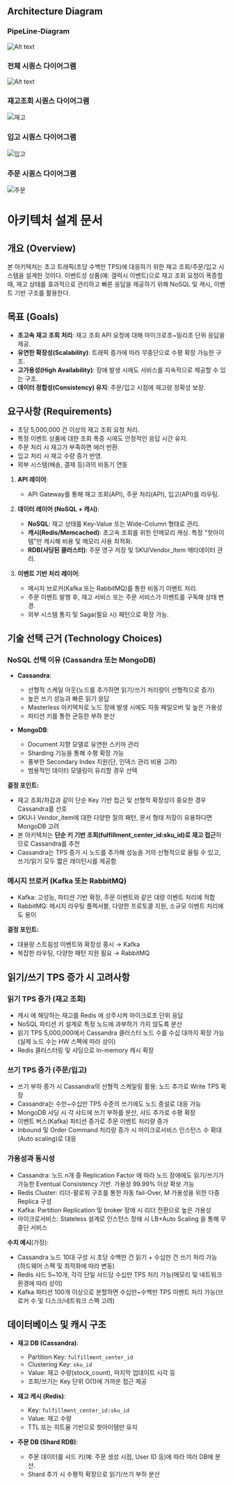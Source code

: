 ## Architecture Diagram
### PipeLine-Diagram
![Alt text](https://lh3.googleusercontent.com/fife/ALs6j_HhM-24YwyVP99k-moUEiNqQWSpqRh4BH6x2yOaZ83lFG3kN8AEHWj4uA-aZdd0FKmk2ImONcx2N8is5AtCWMuvKmqNVNDl48LxQBYRhPcvLRpyvEHZIKwFN9h6i3xXtneHZjR_CXVu2IObuBJv57QqZxMhhjOdfKF7eZxT8WkG3KqV1QtPfAb-s6IR6W2YsJw2mVUH3P5x6oIh0n2XcHeeZfe0-76i3hb_blNXL7FPa7oL5a9c4vHdz34K7jkxE813mWxwHKctRGU8WEoW9TPGu5lH8m46QUYwIol3FEt-sJfr2yJqTRKuv_pzfY5ZiJBCDr74JoFEkSoWGYtcH73liES7CFdNnkDba7DVZ0pVdv2sl_4tHjV5S9DqXZMKMYYF5lfsAcRPmgYgNc50rtaLs0HCk5y_-l4PxE147jho6PIugOOZIgLgBbZE-fs-2RLzz2c_7N-1Ycop4MwcHDq5L3jsIEntunzoUapqLch401o1LgFzcnE_YdG8a0jH5PPtBLiks6uFezQqHAeDMb7KdEC1T5Grqjk2yCiFWNIWF7ALAYghkBZqQnwm84TiIB8UesZofeoisdIyAcADeigj9VSnSWDx9Tryk2jrV_w0Da83Hh55Libf2anxog36DQtwRcLhpvcTyj6cqy9AyRjE1w4svNh0xY7gH1fuaWlofO7hpP7ZV9B1Qo9btNPxRtuMz_i-VOzB7ak9am5GYeoRXyNQgBNDfH6hWsHvL2js2nVEE6b2bJk-KoGqj2mEPGAKRR3MC75thC7Oa6M89UTo9Vwlgz4xcoumfGY4Bm7J-R0Krl6ZRwqLNiywavB_LFb9AngScAborJnZeQ8ykgrzwtVUfjSK8rhNQkYGcHqv-QSduclixiMfON_55Nilhi1B5pnRyCIh3U8hwXec3nIB_02eYb67Bhkj252uk1VEibwGsKN_s63FN2vQY_Aga0DNNb7uDUYI0yFcc7wIzsvxMm5DfzkToVU6ZTD2LSCe70MmC7iyBc__Mmp1tDuB-rbDJFl37O0jJINo8_lD2sL3q7doI1rBwPmTvibCPnJnkrS1IjxuX4X5-VE5yFODKe3UwN7AFJ-BOYSFP1B8Wm4QZOUmC1ECxm5cwE4VPTidjiJe9D-yfXqzRQq_dbzIrU47L-Et7PC_xVa8pqs6SmcVjLEo4N8hgRf6nK8zAuuU5YzAEKgFY7u9jF6HEyu029cXO8yqXBHRfiEVRf8g_UT0be1aKAKQ2NDvziYFeyWH3DOuMBtaFj8Pr_DPvZTNOjMg3Z8_aOCNaTMmy0IunLlx5QulQYcQoPvEXPjZ3nObHUnBRJyYAOwQfTArVZSriHv6uGQziQC2fH7i8bunZghi712tlr5Y07IuIU79o24pbiDPJszlxnCIXFKZyAOcJQxKtPBGCGX4SFFmpoIj2hp0nJiFPSMl0gevSySaaaE0PLFUWmYQriyqBczTp9K8IVgqMbW5yWsAtRi4HTAFBWeq4ksKxBWYULl0kMEt0yL1aOITjUmZwhwIpd82C_1yWMm9a9KMcCgI2nsrNZMpU7GLRo3vdRFOlWbj9u92Rrl1z8-sRy1u_22MOeXbA8JLuxMiY-BFCg=w3024-h1646)

### 전체 시퀀스 다이어그램
![Alt text](https://lh3.googleusercontent.com/fife/ALs6j_HxhqXUymacijY7FUznCPTsvth11MvsA1rjv7HFNwc6XtWxbeidzbUlSiY0v3DInaH4G8rS025JX8DObEDCq2xYJD3SrNukf7UoqeBmddNqk72ykXPSfcI5OlzjHIi758avrlzCH7SmGwls6uauqemznB5FR2-m58hC69b9U8Rnr-c4TKhxLWHbNgfrgIh5VVQW5g_2xi1qb1y5xmvUT6o5oxTMaBgT54NNJWSBXR_frsCblhPmpRBVHz7Tkbnx0C8DFr3QFmNIWNn3P92Ke87ejNPez8-xkZJ1cXMbguk_7KmEUeHW3P53dwxIUB3lUJRBfPWNlhMYF0EHp57L1aZGqZBqtX46SAhg2YoFWZF_5YYToCPFtA_23Gjrz4LTc-9OHDicupi1k2z88BuBB26rHkSHN7bKGAJFeh4kJdbPWeccRzW2iJGkmzkFxqRQ2BE-wQJoUMae3PKNhoNzTLg5tH8DxcG0lLxpYCSL_WeVPaSaOSWoKhXXlKepMgu3OHDU42MZHQm4sXIprTFvRB2yIA--ho-0wywVpkSLG47gJUm3APyQfeO1T42-k66IbXaErFnIpCBbkQvdjalZBTSbMAzr9SOGxjHPorkrfuVkHuJ8nsEcOwtIj-AtiLzcMBpo7GO0m_pvtbySjzCnA2vNkp_Xo53_8EZS5_qMxQAXsY3RJhYo0R-IkK1fSexH20TQnxZeuOBYLYGePWR5uVgo-OsQ_nkSrwwRPYPxHv96FcoMUrudsscnx7nwNjUe_t_nFZ2AO8YoRWkS368MJg3veyerYzMUTNHcTNd0JpIUfX86zn40oHHKMI28L74SEi1NljZZhrBBZALdBF6PlsPadI6brcOa_AJUjfUkbgC_t46kxAyL0WlmZ164d68Upf2ApM-gRuoQiv6ex51GYEEVSIBeca2cYDyW8FiTLPHKCrbps7ADf8EnIm6rkEdZBfsCrZaKvs-y_e8OMAh66puswTPpv4FcAVy2T93fMlzky-cgDTZ-pFug9kRPrFhxci5mc1X7_GuTdDZ5LLolQp5TXuVlp1OMkKq2JlqRMPj6HQND14LgnIWSc-tlZ8S0IwoKw2LXF0b2LtX1-E_HE0QD2d4RO3JKtEzv7NtrAitdMSpfAsMLMUXOYATkO22XWk65MzvBHjx61qJTq82x2gU9ZN3To49x1cDgXpD1viGtVoJvGtrUam7kJWN7kQjt8Amyar-oUWmudRJrND8EMHHQYog4BnekApXH0_MPFmLRJSFrAsoF2RCl_0Tg487NTMwXDQ0v83RoaX36cI1e4qHjWET4ltKqgpk816fxJEP9gQ8mkayixwmw8PmEwfvHCJv3yIiquLDTr8_iOjoSbqDNGx1yWrtrwAkjEvKooycFM8uIPBc5G0m8H7Y-EDJkFkSqbzwNVTAXul_HNHaS2ay4g4xjxDhqotK7hfC0cuvI1RM_6rGZwLp3scGpnSQ2OC7NkEl23O_GGGo_kjOqfJ7ba2Ubj4v57wHWuuvCO0k8oR-51Peb8G9CAmryxmTyHZcMFKs-4W-Yy6qgvfI2TF9VdbMUGPjtZU4Yhqf3OEZRxhE_S_5Zp7s_l5JuYTA3nXwycD2FeQ=w3024-h1646)

### 재고조회 시퀀스 다이어그램
![재고](https://lh3.googleusercontent.com/fife/ALs6j_GzJq57FwZh2a-IzMzn9cfko3P3OlkOFhG4o3Zg_uSshIwUBqc9hfE3FPUCbaWZ5u0iVPv-OYCo7UlAc_Yw3li-y20mBnVYkN9Nu6dbqZkS25LpKNRrqx9Taj30kHQRPYdOyV2S323t62z8Ba3K3DXLwxg3NUAEHdq9wO9mqjP67bz1JAjfU5s-pT5pOtabaXT0uaO3D0lj6T1Qpcmzho74BHxVhPkdAaWQGgsULInQIhxLzi1VNwPOVDKXYB7grFZacACa_U5uldZyKpw5_u50869Q-fhXLUwsfMxqfZUVKjN6whee4CRWBq13PxiiNFobCvLL_w_1OxP-PDvItYJT-8r7CUlsewF70NVXUcZ6hBidKsjcl1L5_-Gi5qnhsBiHBCXJ0qEqDRNIfjLtl0paRG-8e1GlfCL-1OneNZulrw994SHeV6sDCt2uvIuyXRcuzsEgKE0OKjd_1EdNOEgzxolJGHv19RSBPNFgAnw2SXnNZkwONPBVEBxC9vNd_HxUxO9i_sHFfbHHOd0qnmA-tIm_R8irfGvEWXLEJljy4LYkAMUw1b0rbOqfhGLy8R9e6pR6JF3ciXHmOBeSfR59UnPo_BVpeRCBnajgAQ5ckguuTpq16ecs4E8HSWn-3kzxA6UJMtnlapZvgxkOPP17Car1jkI3xC-6HLEG_zZhrOw9XxfUtJGc19vGxXaDevWMVSMxsPKilIXgVTsO8eYscS10loNutuT4sHRoVbP7pQ5xjKopohxq83gVKUHCnGtkWQrBEt3oBSnE4gDtXL3zCUvoadyd56ChWI1T0VNVYIGaApAWg3q_jcVMXyqJGelOx8yBqLSjoeGw46JUhz_nt4Frth2b-UHLO8_Mp29wHVZeJRcvuDpLcmI8ASvpmYENDwY6-3GTgW66FBr0aubNcaJ6BGa8YPw1yskseKUkSi6igqpAHJQm7VIkVHO0bV0Dbg7G6_QtOPV6oEcaNlnBmqMjE0sccViNqh6_vTgSbIMw_LGiMopYntOBL690r-2Kz6qx6N8Ef12h5rKnAb3cxMJAy2IudYETBhMnP8FQZNwZCqBAOKiWpKwLiYD95ghnQnwLPbF1D_8ZXS4NtMEXXXGiHgv_xpsS54JSuFwWPmktSaL28q0gKqckc5pj9ZrKy82pVM0lxg3905VdRp6uppyt03G2e_Th25-mvoKYYx7uZcaR4YrMTitrkHTZkoybkgpyQE2zR4RReSQc6EUEAnqFpJKkldODy7OYDSY1XrkQRofo6Wx_KTG99yEuQkI7ow8DwgiwThkO6onw0shdQ_ojEes50gOFTyPiAv1YcEJrR702rP7Uuxdb2pkptb9HhzGJwZfMDKLH-SufbRBlxmbaCCIqUu38mGDkpR3ged0VGUq0GLCw_SI1GpfFIDK3oBAeCMViRn1fw2Pa6x9F7v0-NjviNV6ow5BU5r27DkUbLZr1XtU04kJ_jLwGKB-CJtwCL8nOUbQgqko8bH9affIAtjxzabx-5j79sVcITLFue4zHuL2twv3O5BTl_xqEiAiWJsfp_xpd8gX_8eZ3mKREf7gh4J27-VgrafjafnfoZ9nt-lhrC-9q6XfN8erT5BD0=w3024-h1646)

### 입고 시퀀스 다이어그램
![입고](https://lh3.googleusercontent.com/fife/ALs6j_EPe5inBJZjTpAZfPTP2aE_SBROr-fiBNjSgV8y1Ltgq3je3lStaJqCR_BQyXJrLU6e17gBE1n6oOL6z923PbvG2bsKpOLrvQxMIzwWzn96CuiyQqX5CxCrXIphpz3K0HtFpVszEXG9jgunhvPSPWZ70B5TVeh4ITb4d_R2WTCsQO-7Q2iaMKZhQ89hHuYxjg2oRe-JxkpO3vGm7HFfAXWbMPXD7PGLJquF3tQbGerD1G7IQ4tbtvMpPmXyUYE3SAPR2XZ0M5Bb7sPT5buWQY_4ayJKIzINxal16QhqaMaiFflobhMCQkdz-3saiuVr8mLp1mtwIkrLOP-0Iu3lX_ESq1IieuFlWfcVPxHKU9IBoAafZc4LIKeETLn8dggvQS08qV327lW00fmvOVNNbEKTFXA4wAwTLUXwHs0jjEyy5Cj5TNs5CPGSogNWJEwxpxzibBM45o7_7znoMzO8E03JiqSV8Yv1m3bFg6c5VDZiXJVYwl-p-HtoQBalBMPXzMWcEZFhBrJE55mtl5lCkxMfxdeuVsjOCstFArCumby5ZS8DPEmGU8L16_ey991zw_IPwC234QKhY2JgAi9HAG3veH5SZny5bt2KZ68wvfMjZrbVLvhRS1UNMDDMZA3kDMPwcJfjYB-MirpyIXwxwg0-J_4y3J9-hjiGUv7DJq8Wckv-XzoAV0PIOe_IoHTug-LpR74l5AmmcxtX8Jks_Btdnpewx1oVa75PFa3dUQ2O1Tn0JOwQucvG8Rht1UhWt-vElTwWtDchOuRNX65KGU02A4JkGUfvgx6ckxx-4UyuHyVpqNOgEM2eKPXxEiI-Jn2wPIUUg0wbYqRVoprTPjIeS7e9BjQ9FpdRQck5KXI7PxMvHVrNcz8T9mLfZ6nTsJ-7BMH5q_Yh2hV7IL97KX5fqqb-nCk_2qELoLmXdchwaHG_EcY7Ym6cUFXXFdr77Iqp6adLMhbWXuonWzk1YsZS4WZ8e7mKkl79ejFq2rm4OZElf_xUXGWwS73JL_XPjcvhBLIjlLFR-fvtbUm6_-k2MN3ij1hZfNb8F3tNvpELhqDQpyGPwQ8RMGsx4VCAOzMchWYtXiDTjDvdKclt9SanQ83ef0m7re5mgLcRUJGGQhNnjqtrZc2vMkZjpCYpE9iwhktZBSD02Af8uCatzq2b_rmFG5gA9B7XtCZUHDpo8iY-Gua5wgtIehjPdvyQqxC0JNEIoOAa7OUFfMWCjrdum7orcPSqiDpw6v8DKHp-QpCfPUQ_EgDD9d2F5VbAITo9FooD1QBHx1GPOKhF8Jwcw0TcG1i6D9d9smpOpUUK9U-UlrhvETS7GFAA9Hs0Zaa2IKM7rTxE2474t0OIoSwgx_sfkKhpXSIWbeOB_IFdG7e1xvlsnb4CMiW-azki9vuQGWTU0SBm-scZBdBTWkmeBreRe_uDEEjfV5s2oueP-WmrPU8gkSaYa9VtipzjQf4JwoFrHo8T5I-zcGth7uTaam-zHI3XSCH-KaZ36GLLBPMOVZq2bUa4TxXs3gto7bcea_QI_U386JZCUIdDsYVyYUaPFjJ7C9R22C7PYg01ozM-lseMOjBq4g4Yk3yYvoDBbvsNDg=w3024-h1646)

### 주문 시퀀스 다이어그램
![주문](https://lh3.googleusercontent.com/fife/ALs6j_Gfi6mJTimp-1XJoJ6N03ixqe9OvHDr2C_cpfR35x9uRE_01Kq276gQpDfQqRfAV2sfsoyK_DbZ-R4MP9oFEaDk8SE_gJ5GqHiJ17622urmg0zB_1d5FmEuECDsZYp_PSnKw7Udg8s3JiyaDjAWKI9FwlRm1sQcE2fBhj9b9q15sc1hf7Z3mceOYkS5-6sSmVCmTXLeBoLZkSYYx3TKulW0l557D_yk_UEswrJgDF9pKgMW0gLHvsPrsTKWFzcHNYIf95zcviqhP4d7o62jeh1GmPj1EBHUf-F7SW1nsqnn5-L6sRaFSd-Spf2jA82JJ2o90zhEa2vmPPcjPjPKn-NINkZknNhlWqTpy-9u1YUhmtvaW_b3A0uZzNywN_tcqII0erwAPChiS7M1qOq3nq1puxv8htZugq9xA-ZG14KeUdSNsLqA2qLntU8gwXwUKQrtFukbf51B88uBLnlHUEe8hVucWhCbWj-lC87OiPlI36jAQfcOKRU4_qpR8INz0NcQsMVHm77gj4EZH33zKgvY4LOdz_6b5CshIxYKc0OqVpUY7vbAGvtlUHh6qsSm03OYmD2xGpThzB9y6Ex6IuSv84tWzJqSTS7phtUNB9wOttTP-sKbYoullk7_SmwEYrauGgl9iTf-aYPRcoN5f6vQ0VOIC2kfTQjkG2q42DSneTjUyqn552vvIvVvGR2IgnebDsLaQgvwewWQT4CN1Mu0Z4evOcyj0I92EE-uL1kfcM9Sl5HhV5advZrYR_u7yV4ft9QVggSaDO4Cxy8ZTijdTFEZslCeSlzGkKs9IhQ5cd4mHOcv-ET3GracQp6rhsdIJ1dxvrIsFsDo-p5sOGNKF23-UNS7nrF5c2W--chUodI9vLO5_cKXMmIWgz1rlM6kzFkOWoR3pHOYWMoyiwoeWgwylDjaQhT0QlJpLFqHETXC8pr75ag-zM2olCVDp-CDyWgMQ_vdLA5RkzJCq_Vu1O7sOnGWIWsmOqzYwMtjQKIaqtDoVcGHtG52VsfhgP-nmmGvalM5mpi6MkcjTox3ayEDxEyh2ZCGgdqxSmfScWsWEX3tcTWFblZ1uxefsoE5Xyg_VPE_UVWakshDGgjOgJjFdA0EDYcp5BtTHkOHcd8W01_tsQ0OKGZfBOUIr2h6bwDp4zmJSQ4KGZXTRfKu1eU2fDyFMXGLtqVfPM-SZc6YIsUpbedLLF9O4y_fa__eh7qNgBuPv67JRP1hdDJbDNB4yH_k5S7STXsBzDFF1hAEUS8eJ8j6KPdboZR6SpiJP7_szlhm7tmYHNm0kdugw6Bk5P-xjiY4CLk2q7dXNnLcwPneDLjdKa4CaBcwxE7j5zA-JGJKCY2hxR49uEDBJn7GKq7LKIEy9rSQV0jQTz-qII9cIU2aYb-N1h2nVHEFg_Dtcj_p3BjMghHmjh7Wlmnf74Re1rREYXhqjiw6tRr08icnMtF2wouSM9PyGDAn98Mv-5G2m8B52V-LCVb3M8oBe4FPYEVFJuPtWi3R7wO6RqPddL_XLUe9mKj5bM3y0Bttm25KcPuoa16-NyjZHvkOgAfzFmLBvJ2p9hHceJc13r6_6lPjKr7R43FnHoR4s33WBA=w3024-h1646)

# 아키텍처 설계 문서

## 개요 (Overview)
본 아키텍처는 초고 트래픽(초당 수백만 TPS)에 대응하기 위한 재고 조회/주문/입고 시스템을 설계한 것이다. 이벤트성 상품(예: 갤럭시 이벤트)으로 재고 조회 요청이 폭증할 때, 재고 상태를 효과적으로 관리하고 빠른 응답을 제공하기 위해 NoSQL 및 캐시, 이벤트 기반 구조를 활용한다.

## 목표 (Goals)
- **초고속 재고 조회 처리**: 재고 조회 API 요청에 대해 마이크로초~밀리초 단위 응답을 제공.
- **유연한 확장성(Scalability)**: 트래픽 증가에 따라 무중단으로 수평 확장 가능한 구조.
- **고가용성(High Availability)**: 장애 발생 시에도 서비스를 지속적으로 제공할 수 있는 구조.
- **데이터 정합성(Consistency) 유지**: 주문/입고 시점에 재고량 정확성 보장.

## 요구사항 (Requirements)
- 초당 5,000,000 건 이상의 재고 조회 요청 처리.
- 특정 이벤트 상품에 대한 조회 폭증 시에도 안정적인 응답 시간 유지.
- 주문 처리 시 재고가 부족하면 에러 반환.
- 입고 처리 시 재고 수량 증가 반영.
- 외부 시스템(배송, 결제 등)과의 비동기 연동

1. **API 레이어**:
    - API Gateway를 통해 재고 조회(API), 주문 처리(API), 입고(API)를 라우팅.
   
2. **데이터 레이어 (NoSQL + 캐시)**:
    - **NoSQL**: 재고 상태를 Key-Value 또는 Wide-Column 형태로 관리.
    - **캐시(Redis/Memcached)**: 초고속 조회를 위한 인메모리 캐싱. 특정 "핫아이템"만 캐시해 비용 및 메모리 사용 최적화.
    - **RDB(샤딩된 클러스터)**: 주문 영구 저장 및 SKU/Vendor_Item 메타데이터 관리.

3. **이벤트 기반 처리 레이어**:
    - 메시지 브로커(Kafka 또는 RabbitMQ)를 통한 비동기 이벤트 처리.
    - 주문 이벤트 발행 후, 재고 서비스 또는 주문 서비스가 이벤트를 구독해 상태 변경.
    - 외부 시스템 통지 및 Saga(필요 시) 패턴으로 확장 가능.

## 기술 선택 근거 (Technology Choices)

### NoSQL 선택 이유 (Cassandra 또는 MongoDB)
- **Cassandra**:
    - 선형적 스케일 아웃(노드를 추가하면 읽기/쓰기 처리량이 선형적으로 증가)
    - 높은 쓰기 성능과 빠른 읽기 응답
    - Masterless 아키텍처로 노드 장애 발생 시에도 자동 페일오버 및 높은 가용성
    - 파티션 키를 통한 균등한 부하 분산

- **MongoDB**:
    - Document 지향 모델로 유연한 스키마 관리
    - Sharding 기능을 통해 수평 확장 가능
    - 풍부한 Secondary Index 지원(단, 인덱스 관리 비용 고려)
    - 범용적인 데이터 모델링이 유리할 경우 선택

**결정 포인트:**
- 재고 조회/차감과 같이 단순 Key 기반 접근 및 선형적 확장성이 중요한 경우 Cassandra를 선호
- SKU나 Vendor_item에 대한 다양한 질의 패턴, 문서 형태 저장이 유용하다면 MongoDB 고려
- 본 아키텍처는 **단순 키 기반 조회(fulfillment_center_id:sku_id)로 재고 접근**하므로 Cassandra를 추천 
- Cassandra는 TPS 증가 시 노드를 추가해 성능을 거의 선형적으로 올릴 수 있고, 쓰기/읽기 모두 짧은 레이턴시를 제공함

### 메시지 브로커 (Kafka 또는 RabbitMQ)
- Kafka: 고성능, 파티션 기반 확장, 주문 이벤트와 같은 대량 이벤트 처리에 적합
- RabbitMQ: 메시지 라우팅 플렉서블, 다양한 프로토콜 지원, 소규모 이벤트 처리에도 용이

**결정 포인트:**
- 대용량 스트림성 이벤트와 확장성 중시 → Kafka
- 복잡한 라우팅, 다양한 패턴 지원 필요 → RabbitMQ


## 읽기/쓰기 TPS 증가 시 고려사항

### 읽기 TPS 증가 (재고 조회)
- 캐시 에 해당하는 재고를 Redis 에 상주시켜 마이크로초 단위 응답
- NoSQL 파티션 키 설계로 특정 노드에 과부하가 가지 않도록 분산
- 읽기 TPS 5,000,000에서 Cassandra 클러스터 노드 수를 수십 대까지 확장 가능 (실제 노드 수는 HW 스펙에 따라 상이)
- Redis 클러스터링 및 샤딩으로 In-memory 캐시 확장

### 쓰기 TPS 증가 (주문/입고)
- 쓰기 부하 증가 시 Cassandra의 선형적 스케일링 활용: 노드 추가로 Write TPS 확장
- Cassandra는 수만~수십만 TPS 수준의 쓰기에도 노드 증설로 대응 가능
- MongoDB 샤딩 시 각 샤드에 쓰기 부하를 분산, 샤드 추가로 수평 확장
- 이벤트 버스(Kafka) 파티션 증가로 주문 이벤트 처리량 증가
- Inbound 및 Order Command 처리량 증가 시 마이크로서비스 인스턴스 수 확대(Auto scaling)로 대응

### 가용성과 동시성
- Cassandra: 노드 n개 중 Replication Factor 에 따라 노드 장애에도 읽기/쓰기가 가능한 Eventual Consistency 기반. 가용성 99.99% 이상 확보 가능
- Redis Cluster: 리더-팔로워 구조를 통한 자동 fail-Over, M 가용성을 위한 다중 Replica 구성
- Kafka: Partition Replication 및 broker 장애 시 리더 전환으로 높은 가용성
- 마이크로서비스: Stateless 설계로 인스턴스 장애 시 LB+Auto Scaling 을 통해 무중단 서비스

**수치 예시**(가정):
- Cassandra 노드 10대 구성 시 초당 수백만 건 읽기 + 수십만 건 쓰기 처리 가능 (하드웨어 스펙 및 최적화에 따라 변동)
- Redis 샤드 5~10개, 각각 단일 샤드당 수십만 TPS 처리 가능(메모리 및 네트워크 환경에 따라 상이)
- Kafka 파티션 100개 이상으로 분할하면 수십만~수백만 TPS 이벤트 처리 가능(브로커 수 및 디스크/네트워크 스펙 고려)

## 데이터베이스 및 캐시 구조

- **재고 DB (Cassandra)**:
    - Partition Key: `fulfillment_center_id`
    - Clustering Key: `sku_id`
    - Value: 재고 수량(stock_count), 마지막 업데이트 시각 등
    - 조회/쓰기는 Key 단위 O(1)에 가까운 접근 제공

- **재고 캐시 (Redis)**:
    - Key: `fulfillment_center_id:sku_id`
    - Value: 재고 수량
    - TTL 또는 히트율 기반으로 핫아이템만 유지

- **주문 DB (Shard RDB)**:
    - 주문 데이터를 샤드 키(예: 주문 생성 시점, User ID 등)에 따라 여러 DB에 분산.
    - Shard 추가 시 수평적 확장으로 읽기/쓰기 부하 분산
